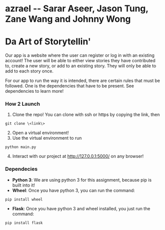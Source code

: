 # azrael -- Sarar Aseer, Jason Tung, Zane Wang and Johnny Wong

# Da Art of Storytellin'

Our app is a website where the user can register or log in with an existing 
account! The user will be able to either view stories they have contributed 
to, create a new story, or add to an existing story. They will only be able to
 add to each story once.

For our app to run the way it is intended, there are certain rules that must
be followed. One is the dependencies that have to be present. See dependencies
to learn more!


### How 2 Launch
1. Clone the repo! You can clone with ssh or https by copying the link, then
```
git clone \<link\>
```
2. Open a virtual environment!
3. Use the virtual environment to run 
```
python main.py
```
4. Interact with our project at http://127.0.0.1:5000/ on any browser!

### Dependecies
- <b>Python 3</b>:
We are using python 3 for this assignment, because pip is built into it!
- <b>Wheel</b>:
Once you have python 3, you can run the command: 
```
pip install wheel
```
- <b>Flask</b>:
Once you have python 3 and wheel installed, you just run the command:
```
pip install flask
```

